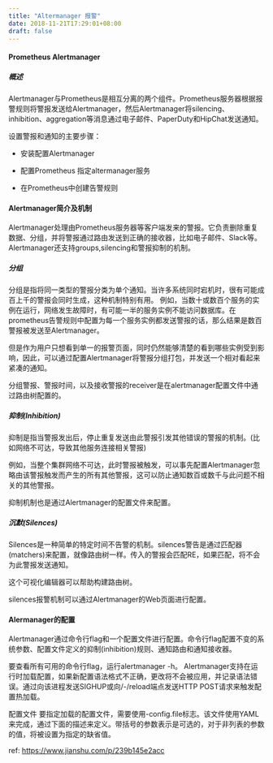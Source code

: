 ```yaml
---
title: "Altermanager 报警"
date: 2018-11-21T17:29:01+08:00
draft: false
---
```


#### Prometheus Alertmanager

##### 概述

Alertmanager与Prometheus是相互分离的两个组件。Prometheus服务器根据报警规则将警报发送给Alertmanager，然后Alertmanager将silencing、inhibition、aggregation等消息通过电子邮件、PaperDuty和HipChat发送通知。

设置警报和通知的主要步骤：

- 安装配置Alertmanager

- 配置Prometheus 指定altermanager服务

- 在Prometheus中创建告警规则

#### Alertmanager简介及机制

Alertmanager处理由Prometheus服务器等客户端发来的警报。它负责删除重复数据、分组，并将警报通过路由发送到正确的接收器，比如电子邮件、Slack等。Alertmanager还支持groups,silencing和警报抑制的机制。

##### 分组

分组是指将同一类型的警报分类为单个通知。当许多系统同时宕机时，很有可能成百上千的警报会同时生成，这种机制特别有用。
例如，当数十或数百个服务的实例在运行，网络发生故障时，有可能一半的服务实例不能访问数据库。在prometheus告警规则中配置为每一个服务实例都发送警报的话，那么结果是数百警报被发送至Alertmanager。

但是作为用户只想看到单一的报警页面，同时仍然能够清楚的看到哪些实例受到影响，因此，可以通过配置Alertmanager将警报分组打包，并发送一个相对看起来紧凑的通知。

分组警报、警报时间，以及接收警报的receiver是在alertmanager配置文件中通过路由树配置的。

##### 抑制(Inhibition)

抑制是指当警报发出后，停止重复发送由此警报引发其他错误的警报的机制。(比如网络不可达，导致其他服务连接相关警报)

例如，当整个集群网络不可达，此时警报被触发，可以事先配置Alertmanager忽略由该警报触发而产生的所有其他警报，这可以防止通知数百或数千与此问题不相关的其他警报。

抑制机制也是通过Alertmanager的配置文件来配置。

##### 沉默(Silences)

Silences是一种简单的特定时间不告警的机制。silences警告是通过匹配器(matchers)来配置，就像路由树一样。传入的警报会匹配RE，如果匹配，将不会为此警报发送通知。

这个可视化编辑器可以帮助构建路由树。

silences报警机制可以通过Alertmanager的Web页面进行配置。

#### Alermanager的配置

Alertmanager通过命令行flag和一个配置文件进行配置。命令行flag配置不变的系统参数、配置文件定义的抑制(inhibition)规则、通知路由和通知接收器。

要查看所有可用的命令行flag，运行alertmanager -h。
Alertmanager支持在运行时加载配置，如果新配置语法格式不正确，更改将不会被应用，并记录语法错误。通过向该进程发送SIGHUP或向/-/reload端点发送HTTP POST请求来触发配置热加载。

配置文件
要指定加载的配置文件，需要使用-config.file标志。该文件使用YAML来完成，通过下面的描述来定义。带括号的参数表示是可选的，对于非列表的参数的值，将被设置为指定的缺省值。

ref: https://www.jianshu.com/p/239b145e2acc

